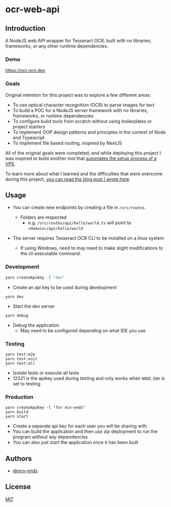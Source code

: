 # ocr-web-api

## Introduction

A NodeJS web API wrapper for Tesseract OCR, built with no libraries, frameworks, or any other runtime dependencies. 

### Demo

https://ocr.ncn.dev

### Goals
Original intention for this project was to explore a few different areas:
- To use optical character recognition (OCR) to parse images for text
- To build a POC for a NodeJS server framework with no libraries, frameworks, or runtime dependencies
- To configure build tools from scratch without using boilerplates or project starters
- To implement OOP design patterns and principles in the context of Node and Typescript
- To implement file based routing, inspired by NextJS  

All of the original goals were completed, and while deploying this project I was inspired to build another tool that [automates the setup process of a VPS](https://github.com/ncn-ends/vps-scaffold).

To learn more about what I learned and the difficulties that were overcome during this project, [you can read the blog post I wrote here](https://gist.github.com/ncn-ends/aa6db18707fd3b1d506bac14d41be2d9).

## Usage

- You can create new endpoints by creating a file in `/src/routes`.
    - Folders are respected
        - e.g. `/src/routes/api/hello/world.ts` will point to `<domain>/api/hello/world`

- The server requires Tesseract OCR CLI to be installed on a linux system
    - If using Windows, need to may need to make slight modifications to the cli executable command.

### Development
```js
yarn createApiKey -l "dev"
```
- Create an api key to be used during development

```
yarn dev
```
- Start the dev server

```
yarn debug
```
- Debug the application
    - May need to be configured depending on what IDE you use

### Testing

```
yarn test:e2e
yarn test:unit
yarn test:all
```
- Isolate tests or execute all tests
- 12321 is the apikey used during testing and only works when `NODE_ENV` is set to testing

### Production
```
yarn createApiKey -l "for ncn-ends"
yarn build
yarn start
```
- Create a separate api key for each user you will be sharing with
- You can build the application and then use zip deployment to run the program without any dependencies
- You can also just start the application once it has been built

## Authors

- [@ncn-ends](https://www.github.com/ncn-ends)


## License

[MIT](https://choosealicense.com/licenses/mit/)
